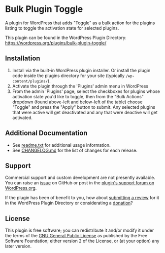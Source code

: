# Bulk Plugin Toggle

A plugin for WordPress that adds "Toggle" as a bulk action for the plugins listing to toggle the activation state for selected plugins.

This plugin can be found in the WordPress Plugin Directory: https://wordpress.org/plugins/bulk-plugin-toggle/

## Installation

1. Install via the built-in WordPress plugin installer. Or install the plugin code inside the plugins directory for your site (typically `/wp-content/plugins/`).
2. Activate the plugin through the 'Plugins' admin menu in WordPress
3. From the admin 'Plugins' page, select the checkboxes for plugins whose activation state you'd like to toggle, then from the "Bulk Actions" dropdown (found above-left and below-left of the table) choose "Toggle" and press the "Apply" button to submit. Any selected plugins that were active will get deactivated and any that were deactive will get activated.


## Additional Documentation

* See [readme.txt](https://github.com/coffee2code/bulk-plugin-toggle/blob/master/readme.txt) for additional usage information.
* See [CHANGELOG.md](CHANGELOG.md) for the list of changes for each release.


## Support

Commercial support and custom development are not presently available. You can raise an [issue](https://github.com/coffee2code/bulk-plugin-toggle/issues) on GitHub or post in the [plugin's support forum on WordPress.org](https://wordpress.org/support/plugin/bulk-plugin-toggle/).

If the plugin has been of benefit to you, how about [submitting a review](https://wordpress.org/support/plugin/bulk-plugin-toggle/reviews/) for it in the WordPress Plugin Directory or considerating a [donation](https://www.paypal.com/cgi-bin/webscr?cmd=_s-xclick&hosted_button_id=6ARCFJ9TX3522)?


## License

This plugin is free software; you can redistribute it and/or modify it under the terms of the [GNU General Public License](https://www.gnu.org/licenses/gpl-2.0.html) as published by the Free Software Foundation; either version 2 of the License, or (at your option) any later version.